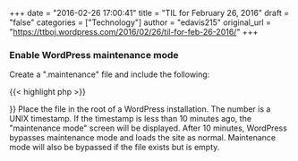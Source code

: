 +++
date = "2016-02-26 17:00:41"
title = "TIL for February 26, 2016"
draft = "false"
categories = ["Technology"]
author = "edavis215"
original_url = "https://ttboj.wordpress.com/2016/02/26/til-for-feb-26-2016/"
+++

<h3>Enable WordPress maintenance mode</h3>
Create a ".maintenance" file and include the following:

{{< highlight php >}}

<?php $upgrading = 1455233470; ?&gt;
{{< /highlight >}}
Place the file in the root of a WordPress installation.

The number is a UNIX timestamp. If the timestamp is less than 10 minutes ago, the "maintenance mode" screen will be displayed. After 10 minutes, WordPress bypasses maintenance mode and loads the site as normal.

Maintenance mode will also be bypassed if the file exists but is empty.

